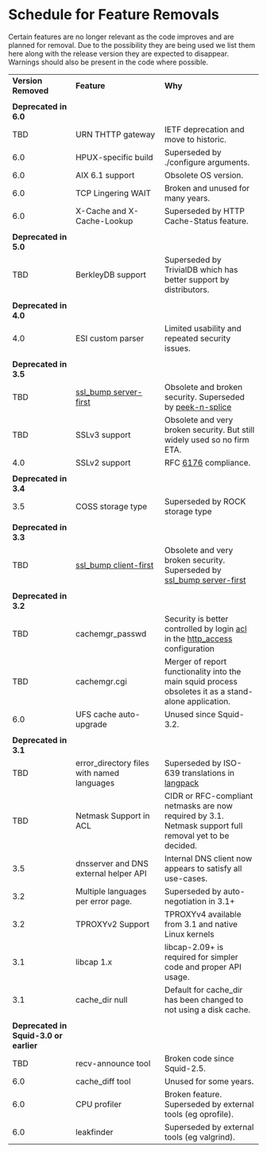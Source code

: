 # Schedule for Feature Removals

Certain features are no longer relevant as the code improves and are
planned for removal. Due to the possibility they are being used we list
them here along with the release version they are expected to disappear.
Warnings should also be present in the code where possible.

|                                        |                                                                                                                 |                                                                                                                                                                                  |
| -------------------------------------- | --------------------------------------------------------------------------------------------------------------- | -------------------------------------------------------------------------------------------------------------------------------------------------------------------------------- |
| **Version Removed**                    | **Feature**                                                                                                     | **Why**                                                                                                                                                                          |
|                                        |                                                                                                                 |                                                                                                                                                                                  |
| **Deprecated in 6.0**                  |                                                                                                                 |                                                                                                                                                                                  |
| TBD                                    | URN THTTP gateway                                                                                               | IETF deprecation and move to historic.                                                                                                                                           |
| 6.0                                    | HPUX-specific build                                                                                             | Superseded by ./configure arguments.                                                                                                                                             |
| 6.0                                    | AIX 6.1 support                                                                                                 | Obsolete OS version.                                                                                                                                                             |
| 6.0                                    | TCP Lingering WAIT                                                                                              | Broken and unused for many years.                                                                                                                                                |
| 6.0                                    | X-Cache and X-Cache-Lookup                                                                                      | Superseded by HTTP Cache-Status feature.                                                                                                                                         |
|                                        |                                                                                                                 |                                                                                                                                                                                  |
| **Deprecated in 5.0**                  |                                                                                                                 |                                                                                                                                                                                  |
| TBD                                    | BerkleyDB support                                                                                               | Superseded by TrivialDB which has better support by distributors.                                                                                                                |
|                                        |                                                                                                                 |                                                                                                                                                                                  |
| **Deprecated in 4.0**                  |                                                                                                                 |                                                                                                                                                                                  |
| 4.0                                    | ESI custom parser                                                                                               | Limited usability and repeated security issues.                                                                                                                                  |
|                                        |                                                                                                                 |                                                                                                                                                                                  |
| **Deprecated in 3.5**                  |                                                                                                                 |                                                                                                                                                                                  |
| TBD                                    | [ssl\_bump server-first](/Features/BumpSslServerFirst) | Obsolete and broken security. Superseded by [peek-n-splice](/Features/SslPeekAndSplice)                                 |
| TBD                                    | SSLv3 support                                                                                                   | Obsolete and very broken security. But still widely used so no firm ETA.                                                                                                         |
| 4.0                                    | SSLv2 support                                                                                                   | RFC [6176](https://tools.ietf.org/rfc/rfc6176) compliance.                                                                                                                      |
|                                        |                                                                                                                 |                                                                                                                                                                                  |
| **Deprecated in 3.4**                  |                                                                                                                 |                                                                                                                                                                                  |
| 3.5                                    | COSS storage type                                                                                               | Superseded by ROCK storage type                                                                                                                                                  |
|                                        |                                                                                                                 |                                                                                                                                                                                  |
| **Deprecated in 3.3**                  |                                                                                                                 |                                                                                                                                                                                  |
| TBD                                    | [ssl\_bump client-first](/Features/SslBump)            | Obsolete and very broken security. Superseded by [ssl\_bump server-first](/Features/BumpSslServerFirst)                 |
|                                        |                                                                                                                 |                                                                                                                                                                                  |
| **Deprecated in 3.2**                  |                                                                                                                 |                                                                                                                                                                                  |
| TBD                                    | cachemgr\_passwd                                                                                                | Security is better controlled by login [acl](http://www.squid-cache.org/Doc/config/acl) in the [http\_access](http://www.squid-cache.org/Doc/config/http_access) configuration |
| TBD                                    | cachemgr.cgi                                                                                                    | Merger of report functionality into the main squid process obsoletes it as a stand-alone application.                                                                            |
| 6.0                                    | UFS cache auto-upgrade                                                                                          | Unused since Squid-3.2.                                                                                                                                                          |
|                                        |                                                                                                                 |                                                                                                                                                                                  |
| **Deprecated in 3.1**                  |                                                                                                                 |                                                                                                                                                                                  |
| TBD                                    | error\_directory files with named languages                                                                     | Superseded by ISO-639 translations in [langpack](/Translations)                                                         |
| TBD                                    | Netmask Support in ACL                                                                                          | CIDR or RFC-compliant netmasks are now required by 3.1. Netmask support full removal yet to be decided.                                                                          |
| 3.5                                    | dnsserver and DNS external helper API                                                                           | Internal DNS client now appears to satisfy all use-cases.                                                                                                                        |
| 3.2                                    | Multiple languages per error page.                                                                              | Superseded by auto-negotiation in 3.1+                                                                                                                                           |
| 3.2                                    | TPROXYv2 Support                                                                                                | TPROXYv4 available from 3.1 and native Linux kernels                                                                                                                             |
| 3.1                                    | libcap 1.x                                                                                                      | libcap-2.09+ is required for simpler code and proper API usage.                                                                                                                  |
| 3.1                                    | cache\_dir null                                                                                                 | Default for cache\_dir has been changed to not using a disk cache.                                                                                                               |
|                                        |                                                                                                                 |                                                                                                                                                                                  |
| **Deprecated in Squid-3.0 or earlier** |                                                                                                                 |                                                                                                                                                                                  |
| TBD                                    | recv-announce tool                                                                                              | Broken code since Squid-2.5.                                                                                                                                                     |
| 6.0                                    | cache\_diff tool                                                                                                | Unused for some years.                                                                                                                                                           |
| 6.0                                    | CPU profiler                                                                                                    | Broken feature. Superseded by external tools (eg oprofile).                                                                                                                      |
| 6.0                                    | leakfinder                                                                                                      | Superseded by external tools (eg valgrind).                                                                                                                                      |
